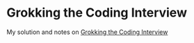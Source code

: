# Grokking the Coding Interview
My solution and notes on [Grokking the Coding Interview](https://designgurus.org/course/grokking-the-coding-interview)
